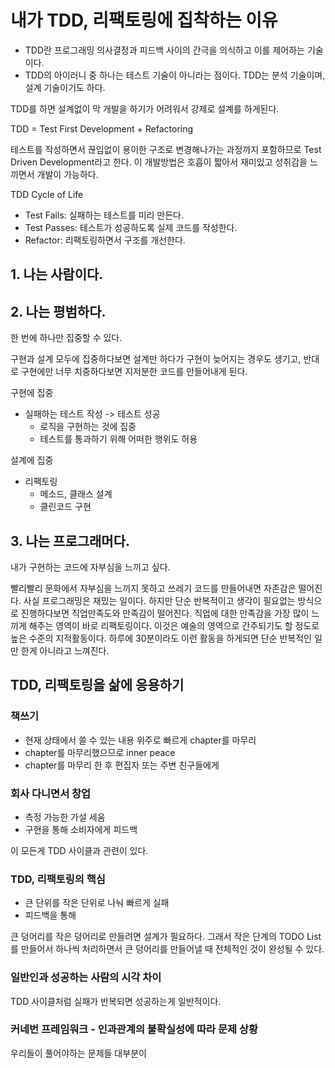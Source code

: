 # 내가 TDD, 리팩토링에 집착하는 이유

- TDD란 프로그래밍 의사결정과 피드백 사이의 간극을 의식하고 이를 제어하는 기술이다.
- TDD의 아이러니 중 하나는 테스트 기술이 아니라는 점이다. TDD는 분석 기술이며, 설계 기술이기도 하다.

TDD를 하면 설계없이 막 개발을 하기가 어려워서 강제로 설계를 하게된다.

TDD = Test First Development + Refactoring

테스트를 작성하면서 끊임없이 용이한 구조로 변경해나가는 과정까지 포함하므로 Test Driven Development라고 한다. 이 개발방법은 호흡이 짧아서 재미있고 성취감을 느끼면서 개발이 가능하다.

TDD Cycle of Life
- Test Fails: 실패하는 테스트를 미리 만든다.
- Test Passes: 테스트가 성공하도록 실제 코드를 작성한다.
- Refactor: 리팩토링하면서 구조를 개선한다.

## 1. 나는 사람이다.



## 2. 나는 평범하다.

한 번에 하나만 집중할 수 있다.

구현과 설계 모두에 집중하다보면 설계만 하다가 구현이 늦어지는 경우도 생기고, 반대로 구현에만 너무 치중하다보면 지저분한 코드를 만들어내게 된다.

구현에 집중
- 실패하는 테스트 작성 -> 테스트 성공
    - 로직을 구현하는 것에 집중
    - 테스트를 통과하기 위해 어떠한 행위도 허용

설계에 집중
- 리팩토링
    - 메소드, 클래스 설계
    - 클린코드 구현

## 3. 나는 프로그래머다.

내가 구현하는 코드에 자부심을 느끼고 싶다.

빨리빨리 문화에서 자부심을 느끼지 못하고 쓰레기 코드를 만들어내면 자존감은 떨어진다. 사실 프로그래밍은 재밌는 일이다. 하지만 단순 반복적이고 생각이 필요없는 방식으로 진행하다보면 직업만족도와 만족감이 떨어진다. 직업에 대한 만족감을 가장 많이 느끼게 해주는 영역이 바로 리팩토링이다. 이것은 예술의 영역으로 간주되기도 할 정도로 높은 수준의 지적활동이다. 하루에 30분이라도 이런 활동을 하게되면 단순 반복적인 일만 한게 아니라고 느껴진다.

## TDD, 리팩토링을 삶에 응용하기

### 책쓰기

- 현재 상태에서 쓸 수 있는 내용 위주로 빠르게 chapter를 마무리
- chapter를 마무리했으므로 inner peace
- chapter를 마무리 한 후 편집자 또는 주변 친구들에게

### 회사 다니면서 창업

- 측정 가능한 가설 세움
- 구현을 통해 소비자에게 피드백

이 모든게 TDD 사이클과 관련이 있다.

### TDD, 리팩토링의 핵심

- 큰 단위를 작은 단위로 나눠 빠르게 실패
- 피드백을 통해

큰 덩어리를 작은 덩어리로 만들려면 설계가 필요하다. 그래서 작은 단계의 TODO List를 만들어서 하나씩 처리하면서 큰 덩어리를 만들어낼 때 전체적인 것이 완성될 수 있다.

### 일반인과 성공하는 사람의 시각 차이

TDD 사이클처럼 실패가 반복되면 성공하는게 일반적이다.

### 커네번 프레임워크 - 인과관계의 불확실성에 따라 문제 상황

우리들이 풀어야하는 문제들 대부분이 